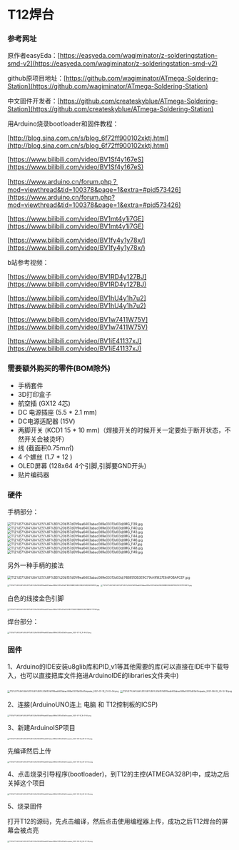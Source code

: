 # T12焊台

### 参考网址

原作者easyEda：[https://easyeda.com/wagiminator/z-solderingstation-smd-v2](https://easyeda.com/wagiminator/z-solderingstation-smd-v2)

github原项目地址：[https://github.com/wagiminator/ATmega-Soldering-Station](https://github.com/wagiminator/ATmega-Soldering-Station)

中文固件开发者：[https://github.com/createskyblue/ATmega-Soldering-Station](https://github.com/createskyblue/ATmega-Soldering-Station)

用Arduino烧录bootloader和固件教程：

[http://blog.sina.com.cn/s/blog_6f72ff900102xktj.html](http://blog.sina.com.cn/s/blog_6f72ff900102xktj.html)

[https://www.bilibili.com/video/BV1Sf4y167eS](https://www.bilibili.com/video/BV1Sf4y167eS)

[https://www.arduino.cn/forum.php？mod=viewthread&tid=100378&page=1&extra=#pid573426](https://www.arduino.cn/forum.php?mod=viewthread&tid=100378&page=1&extra=#pid573426)

[https://www.bilibili.com/video/BV1mt4y1i7GE](https://www.bilibili.com/video/BV1mt4y1i7GE)

[https://www.bilibili.com/video/BV1fy4y1y78x/](https://www.bilibili.com/video/BV1fy4y1y78x/)

b站参考视频：

[https://www.bilibili.com/video/BV1RD4y127BJ](https://www.bilibili.com/video/BV1RD4y127BJ)

[https://www.bilibili.com/video/BV1hU4y1h7u2](https://www.bilibili.com/video/BV1hU4y1h7u2)

[https://www.bilibili.com/video/BV1w7411W75V](https://www.bilibili.com/video/BV1w7411W75V)

[https://www.bilibili.com/video/BV1iE41137xJ](https://www.bilibili.com/video/BV1iE41137xJ)

### 需要额外购买的零件(BOM除外)

- 手柄套件
- 3D打印盒子
- 航空插 (GX12  4芯)
- DC 电源插座 (5.5 * 2.1 mm)
- DC电源适配器 (15V)
- 两脚开关 (KCD1 15 * 10 mm)（焊接开关的时候开关一定要处于断开状态，不然开关会被烫坏）
- 线 (截面积0.75m㎡)
- 4 个螺丝 (1.7 * 12 )
- OLED屏幕 (128x64    4个引脚,引脚要GND开头)
- 贴片编码器

### 硬件

手柄部分：

<img src="images/IMG_1139.jpg" alt="T12%E7%84%8A%E5%8F%B0%20b157d01f9ea6403abac089e03313d03d/IMG_1139.jpg" style="zoom: 50%;" />

<img src="images/IMG_1140.jpg" alt="T12%E7%84%8A%E5%8F%B0%20b157d01f9ea6403abac089e03313d03d/IMG_1140.jpg" style="zoom:50%;" />

<img src="images/IMG_1143.jpg" alt="T12%E7%84%8A%E5%8F%B0%20b157d01f9ea6403abac089e03313d03d/IMG_1143.jpg" style="zoom:50%;" />

<img src="images/IMG_1144.jpg" alt="T12%E7%84%8A%E5%8F%B0%20b157d01f9ea6403abac089e03313d03d/IMG_1144.jpg" style="zoom:50%;" />

<img src="images/IMG_1146.jpg" alt="T12%E7%84%8A%E5%8F%B0%20b157d01f9ea6403abac089e03313d03d/IMG_1146.jpg" style="zoom:50%;" />

<img src="images/IMG_1147.jpg" alt="T12%E7%84%8A%E5%8F%B0%20b157d01f9ea6403abac089e03313d03d/IMG_1147.jpg" style="zoom: 50%;" />

<img src="images/IMG_1148.jpg" alt="T12%E7%84%8A%E5%8F%B0%20b157d01f9ea6403abac089e03313d03d/IMG_1148.jpg" style="zoom:50%;" />

<img src="images/IMG_1149.jpg" alt="T12%E7%84%8A%E5%8F%B0%20b157d01f9ea6403abac089e03313d03d/IMG_1149.jpg" style="zoom:50%;" />

另外一种手柄的接法

<img src="images/74B851DB3E9C71AA91827E64F0BAFCEF.jpg" alt="T12%E7%84%8A%E5%8F%B0%20b157d01f9ea6403abac089e03313d03d/74B851DB3E9C71AA91827E64F0BAFCEF.jpg" style="zoom:50%;" />

<img src="images/F1E923BB9D348203B23AE3DA6A15FB74.jpg" alt="T12%E7%84%8A%E5%8F%B0%20b157d01f9ea6403abac089e03313d03d/F1E923BB9D348203B23AE3DA6A15FB74.jpg" style="zoom: 25%;" />





<img src="images/A903B9BE08AE4BF19E2100107DF49E19.jpg" alt="T12%E7%84%8A%E5%8F%B0%20b157d01f9ea6403abac089e03313d03d/A903B9BE08AE4BF19E2100107DF49E19.jpg" style="zoom:25%;" />

白色的线接金色引脚

<img src="images/05F9DCCB4003B5E63045A18BF5F77F9B.jpg" alt="T12%E7%84%8A%E5%8F%B0%20b157d01f9ea6403abac089e03313d03d/05F9DCCB4003B5E63045A18BF5F77F9B.jpg" style="zoom:25%;" />

焊台部分：

<img src="images/Snipaste_2021-07-10_11-06-27.png" alt="T12%E7%84%8A%E5%8F%B0%20b157d01f9ea6403abac089e03313d03d/Snipaste_2021-07-10_11-06-27.png" style="zoom: 25%;" />

### 固件

1、Arduino的IDE安装u8glib库和PID_v1等其他需要的库(可以直接在IDE中下载导入，也可以直接把库文件拖进ArduinoIDE的libraries文件夹中)

<img src="images/Snipaste_2021-07-10_21-03-04.png" alt="T12%E7%84%8A%E5%8F%B0%20b157d01f9ea6403abac089e03313d03d/Snipaste_2021-07-10_21-03-04.png" style="zoom: 33%;" />

<img src="images/Snipaste_2021-08-02_20-12-19.png" alt="T12%E7%84%8A%E5%8F%B0%20b157d01f9ea6403abac089e03313d03d/Snipaste_2021-08-02_20-12-19.png" style="zoom:33%;" />

2、连接(ArduinoUNO连上 电脑 和 T12控制板的ICSP)

<img src="images/Snipaste_2021-07-10_15-21-55.png" alt="T12%E7%84%8A%E5%8F%B0%20b157d01f9ea6403abac089e03313d03d/Snipaste_2021-07-10_15-21-55.png" style="zoom: 25%;" />

3、新建ArduinoISP项目

<img src="images/Snipaste_2021-08-03_09-21-34.png" alt="T12%E7%84%8A%E5%8F%B0%20b157d01f9ea6403abac089e03313d03d/Snipaste_2021-08-03_09-21-34.png" style="zoom:25%;" />

先编译然后上传

<img src="images/Snipaste_2021-08-03_09-23-52.png" alt="T12%E7%84%8A%E5%8F%B0%20b157d01f9ea6403abac089e03313d03d/Snipaste_2021-08-03_09-23-52.png" style="zoom:25%;" />

4、点击烧录引导程序(bootloader)，到T12的主控(ATMEGA328P)中，成功之后关掉这个项目

<img src="images/Snipaste_2021-08-03_09-25-25.png" alt="T12%E7%84%8A%E5%8F%B0%20b157d01f9ea6403abac089e03313d03d/Snipaste_2021-08-03_09-25-25.png" style="zoom:25%;" />

5、烧录固件

打开T12的源码，先点击编译，然后点击使用编程器上传，成功之后T12焊台的屏幕会被点亮

<img src="images/Snipaste_2021-08-03_09-27-36.png" alt="T12%E7%84%8A%E5%8F%B0%20b157d01f9ea6403abac089e03313d03d/Snipaste_2021-08-03_09-27-36.png" style="zoom:25%;" />